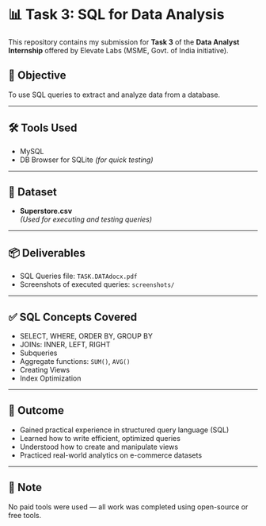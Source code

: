# 📊 Task 3: SQL for Data Analysis

This repository contains my submission for **Task 3** of the **Data Analyst Internship** offered by Elevate Labs (MSME, Govt. of India initiative).

## 🎯 Objective

To use SQL queries to extract and analyze data from a database.

---

## 🛠 Tools Used

- MySQL
- DB Browser for SQLite *(for quick testing)*

---

## 📂 Dataset

- **Superstore.csv**  
*(Used for executing and testing queries)*

---

## 📦 Deliverables

- SQL Queries file: `TASK.DATAdocx.pdf`
- Screenshots of executed queries: `screenshots/`

---

## ✅ SQL Concepts Covered

- SELECT, WHERE, ORDER BY, GROUP BY
- JOINs: INNER, LEFT, RIGHT
- Subqueries
- Aggregate functions: `SUM()`, `AVG()`
- Creating Views
- Index Optimization

---

## 🧾 Outcome

- Gained practical experience in structured query language (SQL)
- Learned how to write efficient, optimized queries
- Understood how to create and manipulate views
- Practiced real-world analytics on e-commerce datasets

---

## 🚫 Note

No paid tools were used — all work was completed using open-source or free tools.
